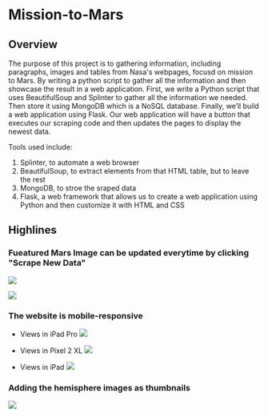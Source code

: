 # Mission-to-Mars

## Overview
The purpose of this project is to gathering information, including paragraphs, images and tables from Nasa's webpages, focusd on mission to Mars. By writing a python script to gather all the information and then showcase the result in a web application. First, we write a Python script that uses BeautifulSoup and Splinter to gather all the information we needed. Then store it using MongoDB which is a NoSQL database. Finally, we’ll build a web application using Flask. Our web application will have a button that executes our scraping code and then updates the pages to display the newest data.

Tools used include:
1. Splinter, to automate a web browser
2. BeautifulSoup, to extract elements from that HTML table, but to leave the rest
3. MongoDB, to stroe the sraped data
4. Flask, a web framework that allows us to create a web application using Python and then customize it with HTML and CSS

## Highlines

### Fueatured Mars Image can be updated everytime by clicking "Scrape New Data"

![](Resources/3.1.png)

![](Resources/3.2.png)

### The website is mobile-responsive

* Views in iPad Pro
![](Resources/1.1.png)

* Views in Pixel 2 XL
![](Resources/1.2.png)

* Views in iPad
![](Resources/1.3.png)

### Adding the hemisphere images as thumbnails

![](Resources/2.1.png)

### 

